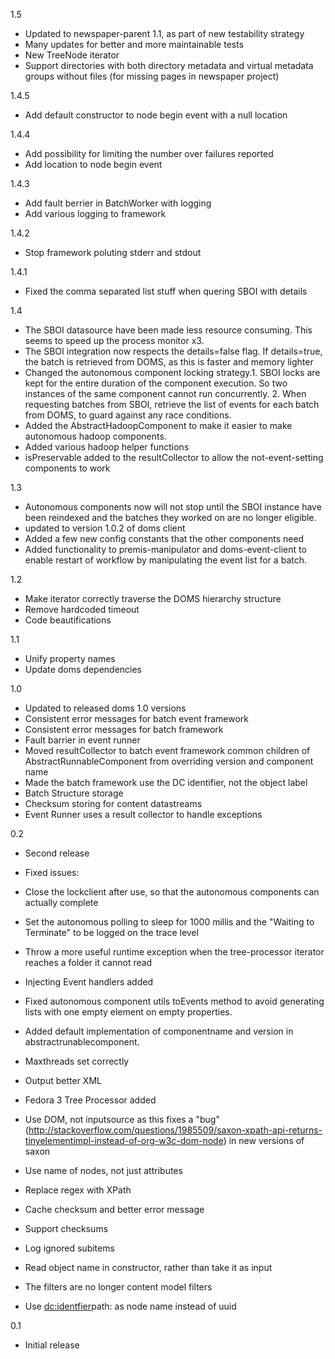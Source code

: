 1.5
* Updated to newspaper-parent 1.1, as part of new testability strategy
* Many updates for better and more maintainable tests
* New TreeNode iterator
* Support directories with both directory metadata and virtual metadata groups without files (for missing pages in newspaper project)

1.4.5
* Add default constructor to node begin event with a null location

1.4.4
* Add possibility for limiting the number over failures reported
* Add location to node begin event

1.4.3
* Add fault berrier in BatchWorker with logging
* Add various logging to framework

1.4.2
* Stop framework poluting stderr and stdout

1.4.1
* Fixed the comma separated list stuff when quering SBOI with details

1.4
* The SBOI datasource have been made less resource consuming. This seems to speed up the process monitor x3.
* The SBOI integration now respects the details=false flag. If details=true, the batch is retrieved from DOMS, as this is faster and memory lighter
* Changed the autonomous component locking strategy.1. SBOI locks are kept for the entire duration of the component execution. So two instances of the same component cannot run concurrently. 2. When requesting batches from SBOI, retrieve the list of events for each batch from DOMS, to guard against any race conditions.
* Added the AbstractHadoopComponent to make it easier to make autonomous hadoop components.
* Added various hadoop helper functions
* isPreservable added to the resultCollector to allow the not-event-setting components to work

1.3
* Autonomous components now will not stop until the SBOI instance have been reindexed and the batches they worked on are no longer eligible.
* updated to version 1.0.2 of doms client
* Added a few new config constants that the other components need
* Added functionality to premis-manipulator and doms-event-client to enable restart of workflow by manipulating the event list for a batch.

1.2
* Make iterator correctly traverse the DOMS hierarchy structure
* Remove hardcoded timeout
* Code beautifications

1.1
* Unify property names
* Update doms dependencies

1.0
* Updated to released doms 1.0 versions
* Consistent error messages for batch event framework
* Consistent error messages for batch framework
* Fault barrier in event runner
* Moved resultCollector to batch event framework common children of AbstractRunnableComponent from overriding version and component name
* Made the batch framework use the DC identifier, not the object label
* Batch Structure storage
* Checksum storing for content datastreams
* Event Runner uses a result collector to handle exceptions

0.2
* Second release

* Fixed issues:
 * Close the lockclient after use, so that the autonomous components can actually complete
 * Set the autonomous polling to sleep for 1000 millis and the "Waiting to Terminate" to be logged on the trace level
 * Throw a more useful runtime exception when the tree-processor iterator reaches a folder it cannot read
 * Injecting Event handlers added
 * Fixed autonomous component utils toEvents method to avoid generating lists with one empty element on empty properties.
 * Added default implementation of componentname and version in abstractrunablecomponent.
 * Maxthreads set correctly
 * Output better XML

* Fedora 3 Tree Processor added
 * Use DOM, not inputsource as this fixes a "bug" (http://stackoverflow.com/questions/1985509/saxon-xpath-api-returns-tinyelementimpl-instead-of-org-w3c-dom-node) in new versions of saxon
 * Use name of nodes, not just attributes
 * Replace regex with XPath
 * Cache checksum and better error message
 * Support checksums
 * Log ignored subitems
 * Read object name in constructor, rather than take it as input
 * The filters are no longer content model filters
 * Use <dc:identfier>path: as node name instead of uuid

0.1
* Initial release

